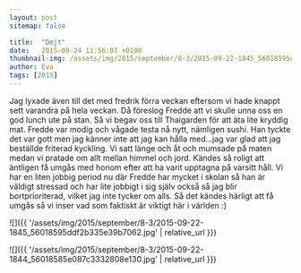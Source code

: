 ```yaml
---
layout: post
sitemap: false

title:  "Dejt"
date:   2015-09-24 11:56:07 +0100
thumbnail-img: /assets/img/2015/september/8-3/2015-09-22-1845_56018595ddf2b335e39b7062.jpg
author: Eva
tags: [2015]
---
```


Jag lyxade även till det med fredrik förra veckan eftersom vi hade knappt sett varandra på hela veckan. Då föreslog Fredde att vi skulle unna oss en god lunch ute på stan. Så vi begav oss till Thaigarden för att äta lite kryddig mat. Fredde var modig och vågade testa nå nytt, nämligen sushi. Han tyckte det var gott men jag känner inte att jag kan hålla med...jag var glad att jag beställde friterad kyckling. Vi satt länge och åt och mumsade på maten medan vi pratade om allt mellan himmel och jord. Kändes så roligt att äntligen få umgås med honom efter att ha varit upptagna på varsitt håll. Vi har en liten jobbig period nu där Fredde har mycket i skolan så han är väldigt stressad och har lite jobbigt i sig själv också så jag blir bortprioriterad, vilket jag inte tycker om alls. Så det kändes härligt att få umgås så vi inser vad som faktiskt är viktigt här i världen :)

![]({{ '/assets/img/2015/september/8-3/2015-09-22-1845_56018595ddf2b335e39b7062.jpg'  | relative_url }})

![]({{ '/assets/img/2015/september/8-3/2015-09-22-1844_56018585e087c3332808e130.jpg'  | relative_url }})

